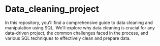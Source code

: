 # Data_cleaning_project
In this repository, you'll find a comprehensive guide to data cleaning and manipulation using SQL. We'll explore why data cleaning is crucial for any data-driven project, the common challenges faced in the process, and various SQL techniques to effectively clean and prepare data.
